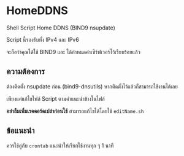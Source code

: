 # HomeDDNS
Shell Script Home DDNS (BIND9 nsupdate)

Script นี้รองรับทั้ง IPv4 และ IPv6

จะถือว่าคุณได้ใช้ BIND9 และ ได้กำหนดค่าเซิร์ฟเวอร์ไว้เรียบร้อยแล้ว

## ความต้องการ


ต้องติดตั้ง nsupdate ก่อน (bind9-dnsutils) หากติดตั้งไว้แล้วก็สามารถใช้งานได้เลย

เพียงแค่แก้ไขไฟล์ Script ตามคำแนะนำข้างในไฟล์

**อย่าลืมเพิ่มเรคคอร์ดเปล่าก่อนใช้** สามารถแก้ไขได้โดยใช้ ```editName.sh```

## ข้อแนะนำ

ควรใช้คู่กับ ```crontab``` แนะนำให้เรียกใช้งานทุก ๆ 1 นาที
